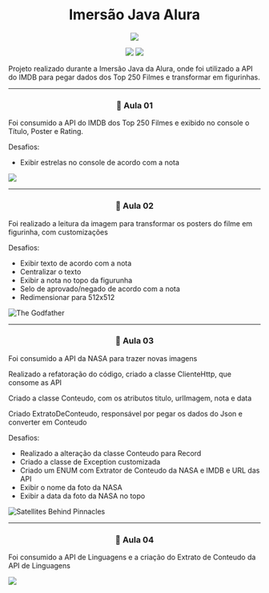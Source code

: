 # <h1 align="center"> Imersão Java Alura </h1>
<p align="center">
<img src="http://img.shields.io/static/v1?label=STATUS&message=EM%20DESENVOLVIMENTO&color=GREEN&style=for-the-badge"/>
</p>
<p align="center">
<img src="https://img.shields.io/badge/java-%23ED8B00.svg?style=for-the-badge&logo=java&logoColor=white"/>
<img src="https://img.shields.io/badge/spring-%236DB33F.svg?style=for-the-badge&logo=spring&logoColor=white"/>

</p>


Projeto realizado durante a Imersão Java da Alura, onde foi utilizado a API do IMDB para pegar dados dos Top 250 Filmes e transformar em figurinhas.

<hr>

<h3 align="center"> 📖 Aula 01 </h3>

<p> Foi consumido a API do IMDB dos Top 250 Filmes e exibido no console o Título, Poster e Rating.</p>
<p> Desafios: </p>
<ul>
<li>Exibir estrelas no console de acordo com a nota</li>
</ul>

<img src="https://user-images.githubusercontent.com/95001637/179854918-412abcca-da9c-41e4-8154-94baf7bf5bed.png">

<hr>

<h3 align="center"> 📖 Aula 02 </h3>

<p>Foi realizado a leitura da imagem para transformar os posters do filme em figurinha, com customizações</p>
<p>Desafios: </p>
<ul>
<li>Exibir texto de acordo com a nota</li>
<li>Centralizar o texto</li>
<li>Exibir a nota no topo da figurunha</li>
<li>Selo de aprovado/negado de acordo com a nota</li>
<li>Redimensionar para 512x512</li>
</ul>

![The Godfather](https://user-images.githubusercontent.com/95001637/180095505-e856e807-c426-4432-b3c3-e62fdcfb83f6.png)

<hr>

<h3 align="center"> 📖 Aula 03 </h3>

<p> Foi consumido a API da NASA para trazer novas imagens </p>
<p>Realizado a refatoração do código, criado a classe ClienteHttp, que consome as API</p>
<p> Criado a classe Conteudo, com os atributos titulo, urlImagem, nota e data</p>
<p> Criado ExtratoDeConteudo, responsável por pegar os dados do Json e converter em Conteudo</p>

<p>Desafios: </p>
<ul>
<li>Realizado a alteração da classe Conteudo para Record</li>
<li>Criado a classe de Exception customizada</li>
<li>Criado um ENUM com Extrator de Conteudo da NASA e IMDB e URL das API</li>
<li>Exibir o nome da foto da NASA</li>
<li>Exibir a data da foto da NASA no topo</li>
</ul>

![Satellites Behind Pinnacles](https://user-images.githubusercontent.com/95001637/180338100-12095c20-fe14-4424-a357-6883de1dd3f9.png)

<hr>

<h3 align="center"> 📖 Aula 04 </h3>

<p> Foi consumido a API de Linguagens e a criação do Extrato de Conteudo da API de Linguagens </p>

<img src="https://user-images.githubusercontent.com/95001637/180868162-74a0e5d9-5b4c-4cbf-82b5-d67b78b26a92.png">





